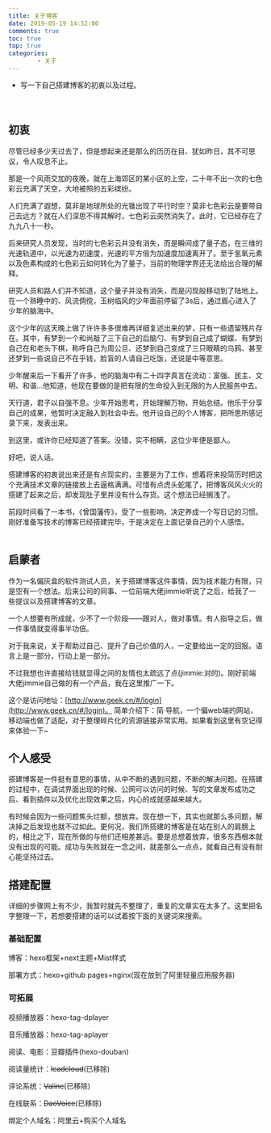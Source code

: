 ```yaml
---
title: 关于博客
date: 2019-05-19 14:52:00
comments: true
toc: true
top: true
categories:
        - 关于
---
```


* 写一下自己搭建博客的初衷以及过程。

 <!--more-->　

## 初衷

尽管已经多少天过去了，但是想起来还是那么的历历在目、犹如昨日，其不可思议，令人叹息不止。

那是一个风雨交加的夜晚，就在上海郊区的某小区的上空，二十年不出一次的七色彩云充满了天空，大地被照的五彩缤纷。

人们充满了遐想，莫非是地球所处的光锥出现了平行时空？莫非七色彩云是要带自己去远方？就在人们深思不得其解时，七色彩云突然消失了。此时，它已经存在了九九八十一秒。

后来研究人员发现，当时的七色彩云并没有消失，而是瞬间成了量子态，在三维的光速轨道中，以光速为初速度，光速的平方倍为加速度加速离开了。至于氢氧元素以及色素构成的七色彩云如何转化为了量子，当前的物理学界还无法给出合理的解释。

研究人员和路人们并不知道，这个量子并没有消失，而是闪现般移动到了陆地上。在一个熟睡中的、风流倜傥，玉树临风的少年面前停留了3s后，通过眉心进入了少年的脑海中。

这个少年的这天晚上做了许许多多很难再详细复述出来的梦，只有一些遗留残片存在。其中，有梦到一个和尚敲了三下自己的后脑勺、有梦到自己成了蝴蝶、有梦到自己在和老头下棋，称呼自己为周公旦、还梦到自己变成了三只眼睛的乌鸦、甚至还梦到一些说自己不在乎钱，脸盲的人请自己吃饭，还说是中等意思。

少年醒来后一下看开了许多，他的脑海中有二十四字真言在流动：富强、民主、文明、和谐...他知道，他现在要做的是把有限的生命投入到无限的为人民服务中去。

天行道，君子以自强不息。少年开始思考，开始理解万物，开始总结。他乐于分享自己的成果，他暂时决定融入到社会中去。他开设自己的个人博客，把所思所感记录下来，发表出来。

到这里，或许你已经知道了答案。没错，实不相瞒，这位少年便是鄙人。

好吧，说人话。

搭建博客的初衷说出来还是有点现实的，主要是为了工作，想着将来投简历时把这个充满技术文章的链接放上去逼格满满。可惜有点虎头蛇尾了，把博客风风火火的搭建了起来之后，却发现肚子里并没有什么存货。这个想法已经搁浅了。

前段时间看了一本书，《曾国藩传》，受了一些影响，决定养成一个写日记的习惯。刚好准备写技术的博客已经搭建完毕，于是决定在上面记录自己的个人感悟。
　　
## 启蒙者

作为一名偏灰盒的软件测试人员，关于搭建博客这件事情，因为技术能力有限，只是空有一个想法。后来公司的同事、一位前端大佬jimmie听说了之后，给我了一些提议以及搭建博客的文章。

一个人想要有所成就，少不了一个阶段——跟对人，做对事情。有人指导之后，做一件事情就变得事半功倍。

对于我来说，关于帮助过自己、提升了自己价值的人，一定要给出一定的回报。语言上是一部分，行动上是一部分。

不过我想也许直接给钱就显得之间的友情也太疏远了点(jimmie:对的)。刚好前端大佬jimmie自己做的有一个产品，我在这里推广一下。

这个是访问地址：[http://www.geek.cn/#/login](http://www.geek.cn/#/login)。 简单介绍下：简·导航，一个偏web端的网站，移动端也做了适配，对于整理碎片化的资源链接非常实用。如果看到这里有空记得来体验一下~



## 个人感受

搭建博客是一件挺有意思的事情，从中不断的遇到问题，不断的解决问题。在搭建的过程中，在调试界面出现的时候、公网可以访问的时候、写的文章发布成功之后、看到插件以及优化出现效果之后，内心的成就感越来越大。

有时候会因为一些问题焦头烂额，想放弃。现在想一下，其实也就那么多问题，解决掉之后发现也就不过如此。更何况，我们所搭建的博客是在站在别人的肩膀上的，相比之下，现在所做的与他们还相差甚远。要是总想着放弃，很多东西根本就没有出现的可能。成功与失败就在一念之间，就差那么一点点，就看自己有没有耐心能坚持过去。


## 搭建配置

详细的步骤网上有不少，我暂时就先不整理了，重复的文章实在太多了。这里把名字整理一下，若想要搭建的话可以试着按下面的关键词来搜索。

### 基础配置

博客：hexo框架+next主题+Mist样式

部署方式：hexo+github pages+nginx(现在放到了阿里轻量应用服务器)

### 可拓展

视频播放器：hexo-tag-dplayer

音乐播放器：hexo-tag-aplayer

阅读、电影：豆瓣插件(hexo-douban)

阅读量统计：~~leadcloud~~(已移除)

评论系统：~~Valine~~(已移除)

在线联系：~~DaoVoice~~(已移除)

绑定个人域名：阿里云+购买个人域名

